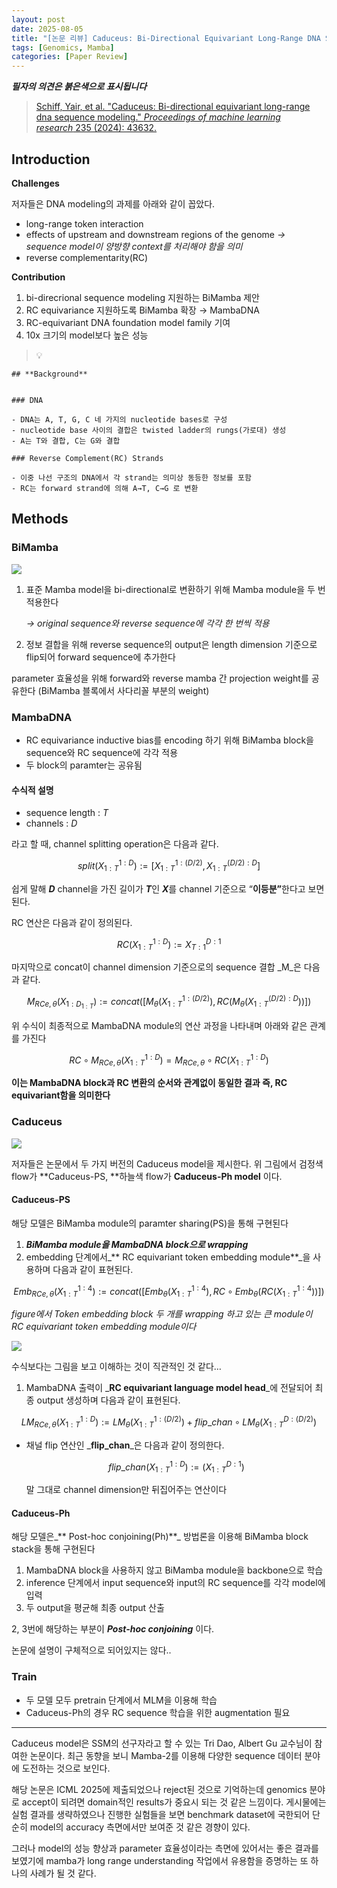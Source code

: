 ```yaml
---
layout: post
date: 2025-08-05
title: "[논문 리뷰] Caduceus: Bi-Directional Equivariant Long-Range DNA Sequence Modeling"
tags: [Genomics, Mamba]
categories: [Paper Review]
---
```


<span class="notion-red">_**필자의 의견은 붉은색으로 표시됩니다**_</span>


> [Schiff, Yair, et al. "Caduceus: Bi-directional equivariant long-range dna sequence modeling." ](https://pmc.ncbi.nlm.nih.gov/articles/PMC12189541/)[_Proceedings of machine learning research_](https://pmc.ncbi.nlm.nih.gov/articles/PMC12189541/)[ 235 (2024): 43632.](https://pmc.ncbi.nlm.nih.gov/articles/PMC12189541/)



## Introduction


**Challenges**


저자들은 DNA modeling의 과제를 아래와 같이 꼽았다.

- long-range token interaction
- effects of upstream and downstream regions of the genome 
_→ sequence model이 양방향 context를 처리해야 함을 의미_
- reverse complementarity(RC)

**Contribution**

1. bi-direcrional sequence modeling 지원하는 BiMamba 제안
1. RC equivariance 지원하도록 BiMamba 확장 → MambaDNA
1. RC-equivariant DNA foundation model family 기여
1. 10x 크기의 model보다 높은 성능

> 💡 


	## **Background**


	### DNA

	- DNA는 A, T, G, C 네 가지의 nucleotide bases로 구성
	- nucleotide base 사이의 결합은 twisted ladder의 rungs(가로대) 생성
	- A는 T와 결합, C는 G와 결합

	### Reverse Complement(RC) Strands

	- 이중 나선 구조의 DNA에서 각 strand는 의미상 동등한 정보를 포함
	- RC는 forward strand에 의해 A→T, C→G 로 변환


## Methods



### BiMamba


![](https://prod-files-secure.s3.us-west-2.amazonaws.com/542b861c-36a8-4051-84e5-8804b6728dba/2c247d59-7815-4980-99f0-8f0d21f445a7/image.png?X-Amz-Algorithm=AWS4-HMAC-SHA256&X-Amz-Content-Sha256=UNSIGNED-PAYLOAD&X-Amz-Credential=ASIAZI2LB466WEVDTZJJ%2F20250930%2Fus-west-2%2Fs3%2Faws4_request&X-Amz-Date=20250930T210103Z&X-Amz-Expires=3600&X-Amz-Security-Token=IQoJb3JpZ2luX2VjEG0aCXVzLXdlc3QtMiJHMEUCIGrvWmR9w%2B23pPcDnrvfdsnw763wKaXh3YGDL5UqKAU7AiEA3EiqyTAS1i7KmK1WyURQ28egADK3PKtBI7kZsKjTXtIqiAQI9v%2F%2F%2F%2F%2F%2F%2F%2F%2F%2FARAAGgw2Mzc0MjMxODM4MDUiDEDyx3LD3cl4WsSf2ircA5KJd510DqCBnTb8ebPFkyUyvK%2F5SbNQOpOjD6x19BwryJrddVxl%2BXsKZaz3vtqxlzgOMafUGsIJW8vf2IYLMOpGA9Rv92UT7Bz7sp%2F1iyuxoSuQnNGGYdHmFlH%2FwT%2BWX3W0jLhwBLo3xKEeZ%2BBy3yVqHyUG%2FzHcgLIpPq0HZy1KIBib%2BtJeWvCRVYbfryy%2BDv%2FpxXBZGRhY3qu4Xl1amfQR84TR7v%2F2FemPuvhtd0mefpUmuTzK%2BU6M9R43zYss6541FLuyZnPDGYcK%2B%2BZ5xySbtKyw4%2FgCVrxy5ZAlVGXEAhwL%2Fsl4pk9gwrptbqDWMo6s%2FtQFCEe06rNVv0J8PP9STJOrkk%2Fd26CeSs8LiVJzXpFAJc8ENzsW6SFIaxDoiBib5LsGbB8HZdScqr1nqIQRz9UPGBJ4gDB2Bpmbnp4lixV5BAgIW6tbJfg%2B27qCTJ0H9Ui6s2wTmX%2F5JzA5XrF6uuxUEzjAiEM0gRR9VwUk6YD7J5OG9sY88hgA93A6ZIqPP97%2FOW6lt7y7RL6cF1Z7yd6Rfd%2BdZiX9AgiFpQ2ZGLs%2Bkz2BG5YgcW6Optldilux2FrS12lqjIib7FplEILZjmHte1zU8fuOdSBSBG95lkUiOPD0E1U3hXHKMMT68MYGOqUBAKBb0r74PkryHLmB%2FBqklfqpMW8jki%2BRXMGHwJxbWIWpOQFO6Nilhb9xHONw%2BTue2JLfOGvUIfizxrvhYt33EkKdrJQThLQthkZ3ig%2F9ZginUR6sLmWbDu1UAKh81UqGGglpZHn%2BRRcE6teloCPfHPS2UIjQjIw5oaHXSIHBScoKwHNpR0QD9dsgyj9xkwy4W%2FcQABNQrRMbpt30EU5f91ekcKfN&X-Amz-Signature=604f75b64950a3ca7abd4287785342054f9433c39a67918150a24c05e75ba2e6&X-Amz-SignedHeaders=host&x-amz-checksum-mode=ENABLED&x-id=GetObject)

1. 표준 Mamba model을 bi-directional로 변환하기 위해 Mamba module을 두 번 적용한다

	_→ original sequence와 reverse sequence에 각각 한 번씩 적용_

1. 정보 결합을 위해 reverse sequence의 output은 length dimension 기준으로 flip되어 forward sequence에 추가한다

parameter 효율성을 위해 forward와 reverse mamba 간 projection weight를 공유한다 (BiMamba 블록에서 사다리꼴 부분의 weight)



### MambaDNA

- RC equivariance inductive bias를 encoding 하기 위해 BiMamba block을 sequence와 RC sequence에 각각 적용
- 두 block의 paramter는 공유됨


#### 수식적 설명

- sequence length : _T_
- channels : _D_

라고 할 때,  channel splitting operation은 다음과 같다.


$$
split(X^{1:D}_{1:T}):=[X^{1:(D/2)}_{1:T},X^{(D/2):D}_{1:T}]
$$


<span class="notion-red">쉽게 말해 </span><span class="notion-red">_**D**_</span><span class="notion-red"> channel을 가진 길이가 </span><span class="notion-red">_**T**_</span><span class="notion-red">인 </span><span class="notion-red">_**X**_</span><span class="notion-red">를 channel 기준으로 “</span><span class="notion-red">**이등분”**</span><span class="notion-red">한다고 보면 된다.</span>


RC 연산은 다음과 같이 정의된다.


$$
RC(X^{1:D}_{1:T}):=X^{D:1}_{T:1}
$$


마지막으로 concat이 channel dimension 기준으로의 sequence 결합 _M_은 다음과 같다.


$$
M_{RCe,\theta}(X_{1:D_{1:T}}):=concat([M_{\theta}(X^{1:(D/2)}_{1:T}),RC(M_{\theta}(X^{(D/2):D}_{1:T}))])
$$


위 수식이 최종적으로 MambaDNA module의 연산 과정을 나타내며 아래와 같은 관계를 가진다


$$
RC\circ M_{RCe,\theta}(X^{1:D}_{1:T}) = M_{RCe,\theta} \circ RC(X^{1:D}_{1:T})
$$


**이는 MambaDNA block과 RC 변환의 순서와 관계없이 동일한 결과 즉, RC equivariant함을 의미한다**



### Caduceus


![](https://prod-files-secure.s3.us-west-2.amazonaws.com/542b861c-36a8-4051-84e5-8804b6728dba/f94a60d7-8145-473b-aef9-7c68d3ec604a/image.png?X-Amz-Algorithm=AWS4-HMAC-SHA256&X-Amz-Content-Sha256=UNSIGNED-PAYLOAD&X-Amz-Credential=ASIAZI2LB466WEVDTZJJ%2F20250930%2Fus-west-2%2Fs3%2Faws4_request&X-Amz-Date=20250930T210104Z&X-Amz-Expires=3600&X-Amz-Security-Token=IQoJb3JpZ2luX2VjEG0aCXVzLXdlc3QtMiJHMEUCIGrvWmR9w%2B23pPcDnrvfdsnw763wKaXh3YGDL5UqKAU7AiEA3EiqyTAS1i7KmK1WyURQ28egADK3PKtBI7kZsKjTXtIqiAQI9v%2F%2F%2F%2F%2F%2F%2F%2F%2F%2FARAAGgw2Mzc0MjMxODM4MDUiDEDyx3LD3cl4WsSf2ircA5KJd510DqCBnTb8ebPFkyUyvK%2F5SbNQOpOjD6x19BwryJrddVxl%2BXsKZaz3vtqxlzgOMafUGsIJW8vf2IYLMOpGA9Rv92UT7Bz7sp%2F1iyuxoSuQnNGGYdHmFlH%2FwT%2BWX3W0jLhwBLo3xKEeZ%2BBy3yVqHyUG%2FzHcgLIpPq0HZy1KIBib%2BtJeWvCRVYbfryy%2BDv%2FpxXBZGRhY3qu4Xl1amfQR84TR7v%2F2FemPuvhtd0mefpUmuTzK%2BU6M9R43zYss6541FLuyZnPDGYcK%2B%2BZ5xySbtKyw4%2FgCVrxy5ZAlVGXEAhwL%2Fsl4pk9gwrptbqDWMo6s%2FtQFCEe06rNVv0J8PP9STJOrkk%2Fd26CeSs8LiVJzXpFAJc8ENzsW6SFIaxDoiBib5LsGbB8HZdScqr1nqIQRz9UPGBJ4gDB2Bpmbnp4lixV5BAgIW6tbJfg%2B27qCTJ0H9Ui6s2wTmX%2F5JzA5XrF6uuxUEzjAiEM0gRR9VwUk6YD7J5OG9sY88hgA93A6ZIqPP97%2FOW6lt7y7RL6cF1Z7yd6Rfd%2BdZiX9AgiFpQ2ZGLs%2Bkz2BG5YgcW6Optldilux2FrS12lqjIib7FplEILZjmHte1zU8fuOdSBSBG95lkUiOPD0E1U3hXHKMMT68MYGOqUBAKBb0r74PkryHLmB%2FBqklfqpMW8jki%2BRXMGHwJxbWIWpOQFO6Nilhb9xHONw%2BTue2JLfOGvUIfizxrvhYt33EkKdrJQThLQthkZ3ig%2F9ZginUR6sLmWbDu1UAKh81UqGGglpZHn%2BRRcE6teloCPfHPS2UIjQjIw5oaHXSIHBScoKwHNpR0QD9dsgyj9xkwy4W%2FcQABNQrRMbpt30EU5f91ekcKfN&X-Amz-Signature=df3afedc2a41e88a6425bbd9923b095f7c622c434011eb72e40e72cff125bdf9&X-Amz-SignedHeaders=host&x-amz-checksum-mode=ENABLED&x-id=GetObject)


저자들은 논문에서 두 가지 버전의 Caduceus model을 제시한다. 위 그림에서 검정색 flow가 **Caduceus-PS, **하늘색 flow가 **Caduceus-Ph model** 이다.



#### Caduceus-PS


해당 모델은 BiMamba module의 paramter sharing(PS)을 통해 구현된다

1. _**BiMamba module을 MambaDNA block으로 wrapping**_
1. embedding 단계에서_** RC equivariant token embedding module**_을 사용하며 다음과 같이 표현된다.

$$
Emb_{RCe,\theta}(X^{1:4}_{1:T}):=concat([Emb_{\theta}(X^{1:4}_{1:T}),RC \circ Emb_{\theta}(RC(X^{1:4}_{1:T}))])
$$


_figure에서 Token embedding block 두 개를 wrapping 하고 있는 큰 module이 RC equivariant token embedding module이다_


![](https://prod-files-secure.s3.us-west-2.amazonaws.com/542b861c-36a8-4051-84e5-8804b6728dba/b175e4da-71eb-4e91-8c23-a06dabe673c9/image.png?X-Amz-Algorithm=AWS4-HMAC-SHA256&X-Amz-Content-Sha256=UNSIGNED-PAYLOAD&X-Amz-Credential=ASIAZI2LB466WEVDTZJJ%2F20250930%2Fus-west-2%2Fs3%2Faws4_request&X-Amz-Date=20250930T210104Z&X-Amz-Expires=3600&X-Amz-Security-Token=IQoJb3JpZ2luX2VjEG0aCXVzLXdlc3QtMiJHMEUCIGrvWmR9w%2B23pPcDnrvfdsnw763wKaXh3YGDL5UqKAU7AiEA3EiqyTAS1i7KmK1WyURQ28egADK3PKtBI7kZsKjTXtIqiAQI9v%2F%2F%2F%2F%2F%2F%2F%2F%2F%2FARAAGgw2Mzc0MjMxODM4MDUiDEDyx3LD3cl4WsSf2ircA5KJd510DqCBnTb8ebPFkyUyvK%2F5SbNQOpOjD6x19BwryJrddVxl%2BXsKZaz3vtqxlzgOMafUGsIJW8vf2IYLMOpGA9Rv92UT7Bz7sp%2F1iyuxoSuQnNGGYdHmFlH%2FwT%2BWX3W0jLhwBLo3xKEeZ%2BBy3yVqHyUG%2FzHcgLIpPq0HZy1KIBib%2BtJeWvCRVYbfryy%2BDv%2FpxXBZGRhY3qu4Xl1amfQR84TR7v%2F2FemPuvhtd0mefpUmuTzK%2BU6M9R43zYss6541FLuyZnPDGYcK%2B%2BZ5xySbtKyw4%2FgCVrxy5ZAlVGXEAhwL%2Fsl4pk9gwrptbqDWMo6s%2FtQFCEe06rNVv0J8PP9STJOrkk%2Fd26CeSs8LiVJzXpFAJc8ENzsW6SFIaxDoiBib5LsGbB8HZdScqr1nqIQRz9UPGBJ4gDB2Bpmbnp4lixV5BAgIW6tbJfg%2B27qCTJ0H9Ui6s2wTmX%2F5JzA5XrF6uuxUEzjAiEM0gRR9VwUk6YD7J5OG9sY88hgA93A6ZIqPP97%2FOW6lt7y7RL6cF1Z7yd6Rfd%2BdZiX9AgiFpQ2ZGLs%2Bkz2BG5YgcW6Optldilux2FrS12lqjIib7FplEILZjmHte1zU8fuOdSBSBG95lkUiOPD0E1U3hXHKMMT68MYGOqUBAKBb0r74PkryHLmB%2FBqklfqpMW8jki%2BRXMGHwJxbWIWpOQFO6Nilhb9xHONw%2BTue2JLfOGvUIfizxrvhYt33EkKdrJQThLQthkZ3ig%2F9ZginUR6sLmWbDu1UAKh81UqGGglpZHn%2BRRcE6teloCPfHPS2UIjQjIw5oaHXSIHBScoKwHNpR0QD9dsgyj9xkwy4W%2FcQABNQrRMbpt30EU5f91ekcKfN&X-Amz-Signature=ef708b03d710650c6326b02d8adb5cf9bd52a6f6ef483e8b5caa9f7bffc46ab2&X-Amz-SignedHeaders=host&x-amz-checksum-mode=ENABLED&x-id=GetObject)


<span class="notion-red">수식보다는 그림을 보고 이해하는 것이 직관적인 것 같다…</span>

1. MambaDNA 출력이 _**RC equivariant language model head**_에 전달되어 최종 output 생성하며 다음과 같이 표현된다.

$$
LM_{RCe,\theta}(X^{1:D}_{1:T}):= LM_{\theta}(X^{1:(D/2)}_{1:T})+flip\_chan\circ LM_{\theta}(X^{D:(D/2)}_{1:T})
$$

- 채널 flip 연산인 _**flip\_chan**_은 다음과 같이 정의한다.

	$$
	flip\_chan(X^{1:D}_{1:T}):=(X^{D:1}_{1:T})
	$$


	말 그대로 channel dimension만 뒤집어주는 연산이다



#### Caduceus-Ph


해당 모델은_** Post-hoc conjoining(Ph)**_ 방법론을 이용해 BiMamba block stack을 통해 구현된다

1. MambaDNA block을 사용하지 않고 BiMamba module을 backbone으로 학습
1. inference 단계에서 input sequence와 input의 RC sequence를 각각 model에 입력
1. 두 output을 평균해 최종 output 산출

2, 3번에 해당하는 부분이 _**Post-hoc conjoining**_ 이다.


<span class="notion-red">논문에 설명이 구체적으로 되어있지는 않다..</span>



### Train

- 두 모델 모두 pretrain 단계에서 MLM을 이용해 학습
- Caduceus-Ph의 경우 RC sequence 학습을 위한 augmentation 필요

---


<span class="notion-red">Caduceus model은 SSM의 선구자라고 할 수 있는 Tri Dao, Albert Gu 교수님이 참여한 논문이다. 최근 동향을 보니 Mamba-2를 이용해 다양한 sequence 데이터 분야에 도전하는 것으로 보인다.</span>


<span class="notion-red">해당 논문은 ICML 2025에 제출되었으나 reject된 것으로 기억하는데 genomics 분야로 accept이 되려면 domain적인 results가 중요시 되는 것 같은 느낌이다. 게시물에는 실험 결과를 생략하였으나 진행한 실험들을 보면 benchmark dataset에 국한되어 단순히 model의 accuracy 측면에서만 보여준 것 같은 경향이 있다.</span>


<span class="notion-red">그러나 model의 성능 향상과 parameter 효율성이라는 측면에 있어서는 좋은 결과를 보였기에 mamba가 long range understanding 작업에서 유용함을 증명하는 또 하나의 사례가 될 것 같다.</span>

